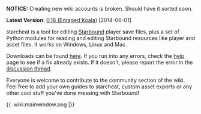 **NOTICE:** Creating new wiki accounts is broken. Should have it sorted soon.

**Latest Version:** [0.16 (Enraged Koala)](https://github.com/chrmoritz/starcheat/releases) [2014-06-01]

starcheat is a tool for editing [Starbound](http://playstarbound.com/) player save files, plus a set of Python modules for reading and editing Starbound resources like player and asset files. It works on Windows, Linux and Mac.

Downloads can be found [here](https://github.com/chrmoritz/starcheat/releases). If you run into any errors, check the [help](help.md) page to see if a fix already exists. If it doesn't, please report the error in the [discussion thread](http://community.playstarbound.com/index.php?threads/starcheat-player-save-editor-and-python-library.60174/).

Everyone is welcome to contribute to the community section of the wiki. Feel free to add your own guides to starcheat, custom asset exports or any other cool stuff you've done messing with Starbound!

{{ :wiki:mainwindow.png |}}
